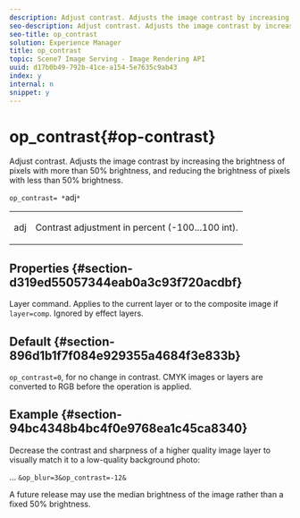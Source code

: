 ```yaml
---
description: Adjust contrast. Adjusts the image contrast by increasing the brightness of pixels with more than 50% brightness, and reducing the brightness of pixels with less than 50% brightness.
seo-description: Adjust contrast. Adjusts the image contrast by increasing the brightness of pixels with more than 50% brightness, and reducing the brightness of pixels with less than 50% brightness.
seo-title: op_contrast
solution: Experience Manager
title: op_contrast
topic: Scene7 Image Serving - Image Rendering API
uuid: d17b0b49-792b-41ce-a154-5e7635c9ab43
index: y
internal: n
snippet: y
---
```


# op_contrast{#op-contrast}

Adjust contrast. Adjusts the image contrast by increasing the brightness of pixels with more than 50% brightness, and reducing the brightness of pixels with less than 50% brightness.

 `op_contrast= *`adj`*`

<table id="simpletable_8246802C74424A68A7A2EA5B50A89D42"> 
 <tr class="strow"> 
  <td class="stentry"> <p><span class="varname"> adj</span> </p> </td> 
  <td class="stentry"> <p>Contrast adjustment in percent (-100…100 int). </p></td> 
 </tr> 
</table>

## Properties {#section-d319ed55057344eab0a3c93f720acdbf}

Layer command. Applies to the current layer or to the composite image if `layer=comp`. Ignored by effect layers.

## Default {#section-896d1b1f7f084e929355a4684f3e833b}

`op_contrast=0`, for no change in contrast. CMYK images or layers are converted to RGB before the operation is applied.

## Example {#section-94bc4348b4bc4f0e9768ea1c45ca8340}

Decrease the contrast and sharpness of a higher quality image layer to visually match it to a low-quality background photo:

… `&op_blur=3&op_contrast=-12&`

A future release may use the median brightness of the image rather than a fixed 50% brightness. 
